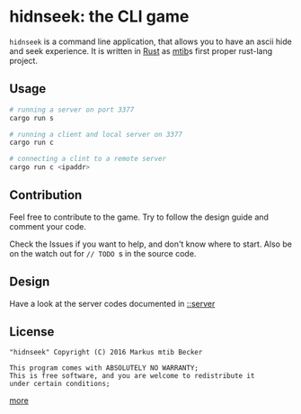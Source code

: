# hidnseek: the CLI game
`hidnseek` is a command line application, that allows you to have an ascii hide and seek experience. It is written in [Rust](http://rust-lang.org) as [mtib](http://github.com/mtib)s first proper rust-lang project.

## Usage
```bash
# running a server on port 3377
cargo run s

# running a client and local server on 3377
cargo run c

# connecting a clint to a remote server
cargo run c <ipaddr>
```

## Contribution
Feel free to contribute to the game. Try to follow the design guide and comment
your code.

Check the Issues if you want to help, and don't know where to start. Also be on the watch out for `// TODO `s in the source code.

## Design
Have a look at the server codes documented in [::server](./blob/master/src/server/mod.rs)

## License
`"hidnseek" Copyright (C) 2016 Markus mtib Becker`

```
This program comes with ABSOLUTELY NO WARRANTY;
This is free software, and you are welcome to redistribute it
under certain conditions;
```

[more](./blob/master/LICENSE)
